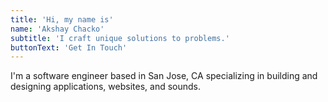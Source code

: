 ```yaml
---
title: 'Hi, my name is'
name: 'Akshay Chacko'
subtitle: 'I craft unique solutions to problems.'
buttonText: 'Get In Touch'
---
```


I'm a software engineer based in San Jose, CA specializing in building and designing applications, websites, and sounds.
